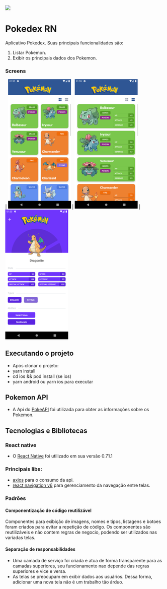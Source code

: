 <img src="/src/assets/icon.png" height="55">

# Pokedex RN

Aplicativo Pokedex. Suas principais funcionalidades são:

1. Listar Pokemon.
2. Exibir os principais dados dos Pokemon.

### Screens

| <img src="/screens/grid_cards.png" width="200">
| <img src="/screens/list_cards.png" width="200">
| <img src="/screens/pokemon_details.png" width="200">

## Executando o projeto

- Após clonar o projeto:
- yarn install
- cd ios && pod install (se ios)
- yarn android ou yarn ios para executar

## Pokemon API

- A Api do [PokeAPI](https://pokeapi.co/) foi utilizada para obter as informações sobre os Pokemon.

## Tecnologias e Bibliotecas

### React native

- O [React Native](https://reactnative.dev/) foi utilizado em sua versão 0.71.1

### Principais libs:

- [axios](https://github.com/axios/axios) para o consumo da api.
- [react navigation v6](https://reactnavigation.org/) para gerenciamento da navegação entre telas.

### Padrões

#### Componentização de código reutilizável

Componentes para exibição de imagens, nomes e tipos, listagens e botoes foram criados para evitar a repetição de código. Os componentes são reutilizáveis e não contem regras de negocio, podendo ser utilizados nas variadas telas.

#### Separação de responsabilidades

- Uma camada de serviço foi criada e atua de forma transparente para as camadas superiores, seu funcionamento nao depende das regras superiores e vice e versa.
- As telas se preocupam em exibir dados aos usuários. Dessa forma, adicionar uma nova tela não é um trabalho tão árduo.
